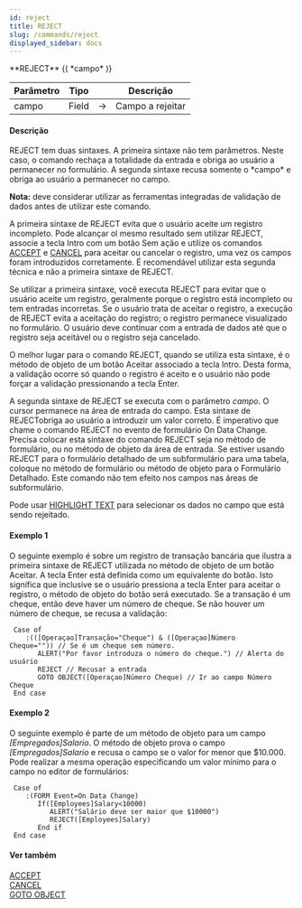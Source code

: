 ```yaml
---
id: reject
title: REJECT
slug: /commands/reject
displayed_sidebar: docs
---
```


<!--REF #_command_.REJECT.Syntax-->**REJECT** {( *campo* )}<!-- END REF-->
<!--REF #_command_.REJECT.Params-->
| Parâmetro | Tipo |  | Descrição |
| --- | --- | --- | --- |
| campo | Field | &srarr; | Campo a rejeitar |

<!-- END REF-->

#### Descrição 

<!--REF #_command_.REJECT.Summary-->REJECT tem duas sintaxes.<!-- END REF--> A primeira sintaxe não tem parâmetros. Neste caso, o comando rechaça a totalidade da entrada e obriga ao usuário a permanecer no formulário. A segunda sintaxe recusa somente o *campo* e obriga ao usuário a permanecer no campo. 

**Nota:** deve considerar utilizar as ferramentas integradas de validação de dados antes de utilizar este comando.

A primeira sintaxe de REJECT evita que o usuário aceite um registro incompleto. Pode alcançar ol mesmo resultado sem utilizar REJECT, associe a tecla Intro com um botão Sem ação e utilize os comandos [ACCEPT](accept.md) e [CANCEL](cancel.md) para aceitar ou cancelar o registro, uma vez os campos foram introduzidos corretamente. É recomendável utilizar esta segunda técnica e não a primeira sintaxe de REJECT.

Se utilizar a primeira sintaxe, você executa REJECT para evitar que o usuário aceite um registro, geralmente porque o registro está incompleto ou tem entradas incorretas. Se o usuário trata de aceitar o registro, a execução de REJECT evita a aceitação do registro; o registro permanece visualizado no formulário. O usuário deve continuar com a entrada de dados até que o registro seja aceitável ou o registro seja cancelado.

O melhor lugar para o comando REJECT, quando se utiliza esta sintaxe, é o método de objeto de um botão Aceitar associado a tecla Intro. Desta forma, a validação ocorre só quando o registro é aceito e o usuário não pode forçar a validação pressionando a tecla Enter.

A segunda sintaxe de REJECT se executa com o parâmetro *campo*. O cursor permanece na área de entrada do campo. Esta sintaxe de REJECTobriga ao usuário a introduzir um valor correto. É imperativo que chame o comando REJECT no evento de formulário On Data Change. Precisa colocar esta sintaxe do comando REJECT seja no método de formulário, ou no método de objeto da área de entrada. Se estiver usando REJECT para o formulário detalhado de um subformulário para uma tabela, coloque no método de formulário ou método de objeto para o Formulário Detalhado. Este comando não tem efeito nos campos nas áreas de subformulário.   
  
Pode usar [HIGHLIGHT TEXT](highlight-text.md) para selecionar os dados no campo que está sendo rejeitado.

#### Exemplo 1 

O seguinte exemplo é sobre um registro de transação bancária que ilustra a primeira sintaxe de REJECT utilizada no método de objeto de um botão Aceitar. A tecla Enter está definida como um equivalente do botão. Isto significa que inclusive se o usuário pressiona a tecla Enter para aceitar o registro, o método de objeto do botão será executado. Se a transação é um cheque, então deve haver um número de cheque. Se não houver um número de cheque, se recusa a validação: 

```4d
 Case of
    :(([Operaçao]Transação="Cheque") & ([Operaçao]Número Cheque="")) // Se é um cheque sem número.
       ALERT("Por favor introduza o número do cheque.") // Alerta do usuário
       REJECT // Recusar a entrada
       GOTO OBJECT([Operaçao]Número Cheque) // Ir ao campo Número Cheque
 End case
```

#### Exemplo 2 

O seguinte exemplo é parte de um método de objeto para um campo *\[Empregados\]Salario*. O método de objeto prova o campo *\[Empregados\]Salario* e recusa o campo se o valor for menor que $10.000\. Pode realizar a mesma operação especificando um valor mínimo para o campo no editor de formulários:   
  
```4d
 Case of
    :(FORM Event=On Data Change)
       If([Employees]Salary<10000)
          ALERT("Salário deve ser maior que $10000")
          REJECT([Employees]Salary)
       End if
 End case
```

#### Ver também 

[ACCEPT](accept.md)  
[CANCEL](cancel.md)  
[GOTO OBJECT](goto-object.md)  